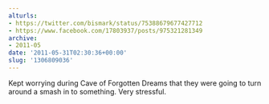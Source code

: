 ```yaml
---
alturls:
- https://twitter.com/bismark/status/75388679677427712
- https://www.facebook.com/17803937/posts/975321281349
archive:
- 2011-05
date: '2011-05-31T02:30:36+00:00'
slug: '1306809036'
---
```


Kept worrying during Cave of Forgotten Dreams that they were going to turn around a smash in to something. Very stressful.

